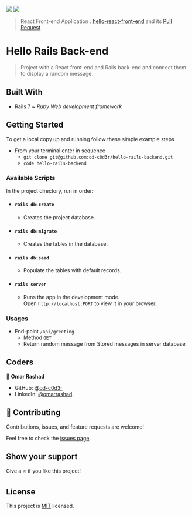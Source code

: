 ![](https://img.shields.io/badge/Microverse-blueviolet)
![](https://img.shields.io/badge/-Repeated-red)

> React Front-end Application : [hello-react-front-end](https://github.com/od-c0d3r/hello-react-front-end/tree/frontend) and its [Pull Request](https://github.com/od-c0d3r/hello-react-front-end/pull/1)

# Hello Rails Back-end 

> Project with a React front-end and Rails back-end and connect them to display a random message.

## Built With

- Rails 7 ~ _Ruby Web development framework_

## Getting Started

To get a local copy up and running follow these simple example steps

- From your terminal enter in sequence
  - `git clone git@github.com:od-c0d3r/hello-rails-backend.git`
  - `code hello-rails-backend`

### Available Scripts

In the project directory, run in order:

- #### `rails db:create`

  - Creates the project database.

- #### `rails db:migrate`

  - Creates the tables in the database.

- #### `rails db:seed`

  - Populate the tables with default records.

- #### `rails server`

  - Runs the app in the development mode.\
Open `http://localhost:PORT` to view it in your browser.

### Usages

- End-point `/api/greeting` 
  - Method `GET`
  - Return random message from Stored messages in server database

## Coders

👤 **Omar Rashad**

- GitHub: [@od-c0d3r](https://github.com/githubhandle)
- LinkedIn: [@omarrashad](https://linkedin.com/in/omarrashad)

## 🤝 Contributing

Contributions, issues, and feature requests are welcome!

Feel free to check the [issues page](../../issues/).

## Show your support

Give a ⭐️ if you like this project!

## License

This project is [MIT](./MIT.md) licensed.
